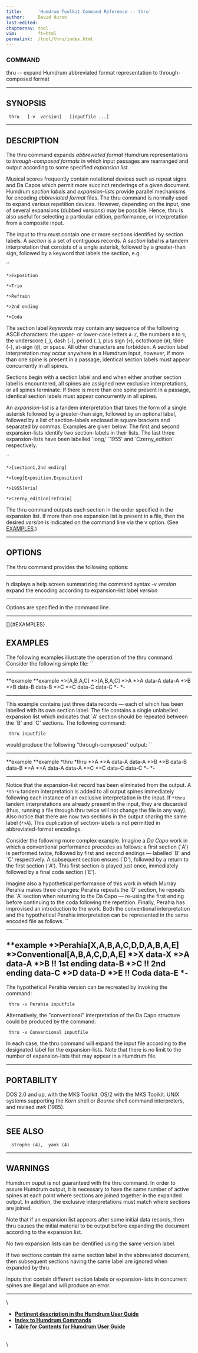```yaml
---
title:		'Humdrum Toolkit Command Reference -- thru'
author:		David Huron
last-edited:	
chapternav:	tool
vim:		ft=html
permalink:	/tool/thru/index.html
---
```


### COMMAND

<span class="tool">thru</span> -- expand Humdrum abbreviated format representation to
through-composed format

------------------------------------------------------------------------

## SYNOPSIS ##

` thru   [-v  version]   [inputfile ...]`

------------------------------------------------------------------------

## DESCRIPTION ##

The <span class="tool">thru</span> command expands *abbreviated format* Humdrum
representations to *through-composed formats* in which input passages
are rearranged and output according to some specified *expansion list.*

Musical scores frequently contain notational devices such as repeat
signs and Da Capos which permit more succinct renderings of a given
document. Humdrum *section labels* and *expansion-lists* provide
parallel mechanisms for encoding *abbreviated format* files. The
<span class="tool">thru</span> command is normally used to expand various repetition devices.
However, depending on the input, one of several expansions (dubbed
*versions*) may be possible. Hence, <span class="tool">thru</span> is also useful for
selecting a particular edition, performance, or interpretation from a
composite input.

The input to <span class="tool">thru</span> must contain one or more sections identified by
section labels. A *section* is a set of contiguous records. A *section
label* is a tandem interpretation that consists of a single asterisk,
followed by a greater-than sign, followed by a keyword that labels the
section, e.g.

``

`*>Exposition`

`*>Trio`

`*>Refrain`

`*>2nd ending`

`*>Coda `

The section label *keywords* may contain any sequence of the following
ASCII characters: the upper- or lower-case letters `A-Z`, the numbers
`0` to `9`, the underscore (`_`), dash (`-`), period (`.`), plus sign
(`+`), octothorpe (`#`), tilde (`~`), at-sign (`@`), or space. All other
characters are forbidden. A section label interpretation may occur
anywhere in a Humdrum input, however, if more than one spine is present
in a passage, identical section labels must appear concurrently in all
spines.

Sections begin with a section label and end when either another section
label is encountered, all spines are assigned new exclusive
interpretations, or all spines terminate. If there is more than one
spine present in a passage, identical section labels must appear
concurrently in all spines.

An *expansion-list* is a tandem interpretation that takes the form of a
single asterisk followed by a greater-than sign, followed by an optional
label, followed by a list of section-labels enclosed in square brackets
and separated by commas. Examples are given below. The first and second
expansion-lists identify two section-labels in their lists. The last
three expansion-lists have been labelled \`long,\' \`1955\' and
\`Czerny\_edition\' respectively.

``

`*>[section1,2nd ending]`

`*>long[Exposition,Exposition]`

`*>1955[Aria]`

`*>Czerny_edition[refrain] `

The <span class="tool">thru</span> command outputs each section in the order specified in the
expansion list. If more than one expansion list is present in a file,
then the desired *version* is indicated on the command line via the
<span class="option">v</span> option. (See [EXAMPLES](#EXAMPLES).)

------------------------------------------------------------------------

## OPTIONS ##

The <span class="tool">thru</span> command provides the following options:

-------------- -----------------------------------------------------------------
<span class="option">h</span>         displays a help screen summarizing the command syntax
-v *version*   expand the encoding according to expansion-list label *version*
-------------- -----------------------------------------------------------------

Options are specified in the command line.

------------------------------------------------------------------------

[]{#EXAMPLES}

## EXAMPLES ##

The following examples illustrate the operation of the <span class="tool">thru</span> command.
Consider the following simple file: ``

----------------- -----------------
\*\*example       \*\*example
\*\>\[A,B,A,C\]   \*\>\[A,B,A,C\]
\*\>A             \*\>A
data-A            data-A
\*\>B             \*\>B
data-B            data-B
\*\>C             \*\>C
data-C            data-C
\*-               \*-
----------------- -----------------

This example contains just three data records &mdash; each of which has been
labelled with its own section label. The file contains a single
unlabelled expansion list which indicates that \`A\' section should be
repeated between the \`B\' and \`C\' sections. The following command:

` thru inputfile`

would produce the following \"through-composed\" output: ``

------------- -------------
\*\*example   \*\*example
\*thru        \*thru
\*\>A         \*\>A
data-A        data-A
\*\>B         \*\>B
data-B        data-B
\*\>A         \*\>A
data-A        data-A
\*\>C         \*\>C
data-C        data-C
\*-           \*-
------------- -------------

Notice that the expansion-list record has been eliminated from the
output. A `*thru` tandem interpretation is added to all output spines
immediately following each instance of an exclusive interpretation in
the input. If `*thru` tandem interpretations are already present in the
input, they are discarded (thus, running a file through <span class="tool">thru</span> twice
will not change the file in any way). Also notice that there are now two
sections in the output sharing the same label (`*>A`). This duplication
of section-labels is not permitted in abbreviated-format encodings.

Consider the following more complex example. Imagine a *Da Capo* work in
which a conventional performance procedes as follows: a first section
(\`A\') is performed twice, followed by first and second endings &mdash;
labelled \`B\' and \`C\' respectively. A subsequent section ensues
(\`D\'), followed by a return to the first section (\`A\'). This first
section is played just once, immediately followed by a final coda
section (\`E\').

Imagine also a hypothetical performance of this work in which Murray
Perahia makes three changes: Perahia repeats the \`D\' section, he
repeats the \`A\' section when returning to the Da Capo &mdash; re-using the
first ending before continuing to the coda following the repetition.
Finally, Perahia has improvised an introduction to the work. Both the
conventional interpretation and the hypothetical Perahia interpretation
can be represented in the same encoded file as follows. ``

--------------------------------------
\*\*example
\*\>Perahia\[X,A,B,A,C,D,D,A,B,A,E\]
\*\>Conventional\[A,B,A,C,D,A,E\]
\*\>X
data-X
\*\>A
data-A
\*\>B
!! 1st ending
data-B
\*\>C
!! 2nd ending
data-C
\*\>D
data-D
\*\>E
!! Coda
data-E
\*-
--------------------------------------

The hypothetical Perahia version can be recreated by invoking the
command:

` thru -v Perahia inputfile`

Alternatively, the \"conventional\" interpretation of the Da Capo
structure could be produced by the command:

` thru -v Conventional inputfile`

In each case, the <span class="tool">thru</span> command will expand the input file according
to the designated label for the expansion-lists. Note that there is no
limit to the number of expansion-lists that may appear in a Humdrum
file.

------------------------------------------------------------------------

## PORTABILITY ##

DOS 2.0 and up, with the MKS Toolkit. OS/2 with the MKS Toolkit. UNIX
systems supporting the *Korn* shell or *Bourne* shell command
interpreters, and revised *awk* (1985).

------------------------------------------------------------------------

## SEE ALSO ##

`  strophe (4),  yank (4)`

------------------------------------------------------------------------

## WARNINGS ##

Humdrum ouput is not guaranteed with the <span class="tool">thru</span> command. In order to
assure Humdrum output, it is necessary to have the same number of active
spines at each point where sections are joined together in the expanded
output. In addition, the exclusive interpretations must match where
sections are joined.

Note that if an expansion list appears after some initial data records,
then <span class="tool">thru</span> causes the initial material to be output before expanding
the document according to the expansion list.

No two expansion lists can be identified using the same version label.

If two sections contain the same section label in the abbreviated
document, then subsequent sections having the same label are ignored
when expanded by <span class="tool">thru</span>.

Inputs that contain different section labels or expansion-lists in
concurrent spines are illegal and will produce an error.

------------------------------------------------------------------------

\

-   [**Pertinent description in the Humdrum User
    Guide**](../guide20.html#Using_the_thru_Command_to_Expand_Encodings)
-   [**Index to Humdrum Commands**](../commands.toc.html)
-   [**Table for Contents for Humdrum User Guide**](../guide.toc.html)

\
\
